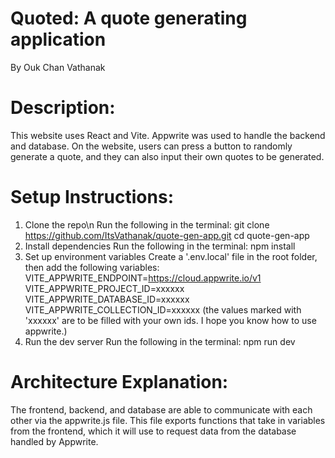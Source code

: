# Quoted: A quote generating application
By Ouk Chan Vathanak

# Description:
This website uses React and Vite. Appwrite was used to handle the backend and database.
On the website, users can press a button to randomly generate a quote, and they can also input their own quotes to be generated.

# Setup Instructions:
1. Clone the repo\n
   Run the following in the terminal:
     git clone https://github.com/ItsVathanak/quote-gen-app.git
     cd quote-gen-app
2. Install dependencies
   Run the following in the terminal:
     npm install
3. Set up environment variables
   Create a '.env.local' file in the root folder, then add the following variables:
     VITE_APPWRITE_ENDPOINT=https://cloud.appwrite.io/v1
     VITE_APPWRITE_PROJECT_ID=xxxxxx
     VITE_APPWRITE_DATABASE_ID=xxxxxx
     VITE_APPWRITE_COLLECTION_ID=xxxxxx
   (the values marked with 'xxxxxx' are to be filled with your own ids. I hope you know how to use appwrite.)
4. Run the dev server
   Run the following in the terminal:
     npm run dev

# Architecture Explanation: 
The frontend, backend, and database are able to communicate with each other via the appwrite.js file. This file exports functions that take in variables from the frontend, which it will use to request data from the database handled by Appwrite. 
